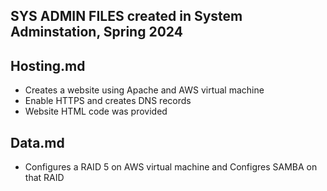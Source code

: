 ## SYS ADMIN FILES created in System Adminstation, Spring 2024
## Hosting.md 
  * Creates a website using Apache and AWS virtual machine
  * Enable HTTPS and creates DNS records
  * Website HTML code was provided
## Data.md
 * Configures a RAID 5 on AWS virtual machine and Configres SAMBA on that RAID
